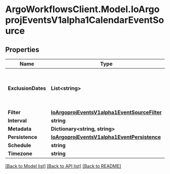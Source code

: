 # ArgoWorkflowsClient.Model.IoArgoprojEventsV1alpha1CalendarEventSource

## Properties

Name | Type | Description | Notes
------------ | ------------- | ------------- | -------------
**ExclusionDates** | **List&lt;string&gt;** | ExclusionDates defines the list of DATE-TIME exceptions for recurring events. | [optional] 
**Filter** | [**IoArgoprojEventsV1alpha1EventSourceFilter**](IoArgoprojEventsV1alpha1EventSourceFilter.md) |  | [optional] 
**Interval** | **string** |  | [optional] 
**Metadata** | **Dictionary&lt;string, string&gt;** |  | [optional] 
**Persistence** | [**IoArgoprojEventsV1alpha1EventPersistence**](IoArgoprojEventsV1alpha1EventPersistence.md) |  | [optional] 
**Schedule** | **string** |  | [optional] 
**Timezone** | **string** |  | [optional] 

[[Back to Model list]](../README.md#documentation-for-models) [[Back to API list]](../README.md#documentation-for-api-endpoints) [[Back to README]](../README.md)

